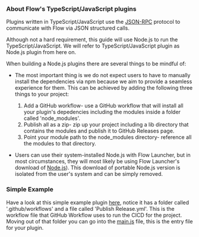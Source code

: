 ### About Flow's TypeScript/JavaScript plugins

Plugins written in TypeScript/JavaScript use the [JSON-RPC](https://flow-launcher.github.io/docs/#/json-rpc) protocol to communicate with Flow via JSON structured calls.

Although not a hard requirement, this guide will use Node.js to run the TypeScript/JavaScript. We will refer to TypeScript/JavaScript plugin as Node.js plugin from here on.

When building a Node.js plugins there are several things to be mindful of:

* The most important thing is we do not expect users to have to manually install the dependencies via npm because we aim to provide a seamless experience for them. This can be achieved by adding the following three things to your project:
    1. Add a GitHub workflow- use a GitHub workflow that will install all your plugin's depedencies including the modules inside a folder called 'node_modules'.
    2. Publish all as a zip- zip up your project including a lib directory that contains the modules and publish it to GitHub Releases page.
    3. Point your module path to the node_modules directory- reference all the modules to that directory.

* Users can use their system-installed Node.js with Flow Launcher, but in most circumstances, they will most likely be using Flow Launcher's download of [Node.js](https://nodejs.org/dist/v16.18.0/node-v16.18.0-win-x64.zip)). This download of portable Node.js version is isolated from the user's system and can be simply removed.

### Simple Example
Have a look at this simple example plugin [here](https://github.com/Flow-Launcher/Flow.Launcher.Plugin.HelloWorldNodeJS), notice it has a folder called '.github/workflows' and a file called 'Publish Release.yml'. This is the workflow file that GitHub Workflow uses to run the CICD for the project. Moving out of that folder you can go into the [main.js](https://github.com/Flow-Launcher/Flow.Launcher.Plugin.HelloWorldNodeJS/blob/main/main.js) file, this is the entry file for your plugin.
